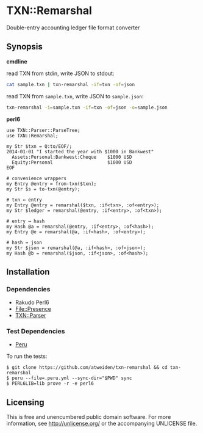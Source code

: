 # TXN::Remarshal

Double-entry accounting ledger file format converter


## Synopsis

**cmdline**

read TXN from stdin, write JSON to stdout:

```sh
cat sample.txn | txn-remarshal -if=txn -of=json
```

read TXN from `sample.txn`, write JSON to `sample.json`:

```sh
txn-remarshal -i=sample.txn -if=txn -of=json -o=sample.json
```

**perl6**

```perl6
use TXN::Parser::ParseTree;
use TXN::Remarshal;

my Str $txn = Q:to/EOF/;
2014-01-01 "I started the year with $1000 in Bankwest"
  Assets:Personal:Bankwest:Cheque    $1000 USD
  Equity:Personal                    $1000 USD
EOF

# convenience wrappers
my Entry @entry = from-txn($txn);
my Str $s = to-txn(@entry);

# txn ↔ entry
my Entry @entry = remarshal($txn, :if<txn>, :of<entry>);
my Str $ledger = remarshal(@entry, :if<entry>, :of<txn>);

# entry ↔ hash
my Hash @a = remarshal(@entry, :if<entry>, :of<hash>);
my Entry @e = remarshal(@a, :if<hash>, :of<entry>);

# hash ↔ json
my Str $json = remarshal(@a, :if<hash>, :of<json>);
my Hash @b = remarshal($json, :if<json>, :of<hash>);
```


## Installation

### Dependencies

- Rakudo Perl6
- [File::Presence](https://github.com/atweiden/file-presence)
- [TXN::Parser](https://github.com/atweiden/txn-parser)

### Test Dependencies

- [Peru](https://github.com/buildinspace/peru)

To run the tests:

```
$ git clone https://github.com/atweiden/txn-remarshal && cd txn-remarshal
$ peru --file=.peru.yml --sync-dir="$PWD" sync
$ PERL6LIB=lib prove -r -e perl6
```


## Licensing

This is free and unencumbered public domain software. For more
information, see http://unlicense.org/ or the accompanying UNLICENSE file.
